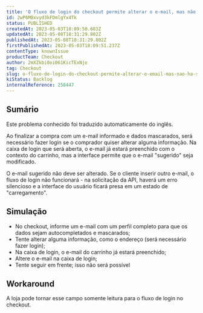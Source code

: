 ```yaml
---
title: 'O fluxo de login do checkout permite alterar o e-mail, mas não há suporte para o fluxo'
id: 2wP6MBxvyd3kFDmlgYx4Tk
status: PUBLISHED
createdAt: 2023-05-03T18:09:50.683Z
updatedAt: 2023-05-08T18:31:29.802Z
publishedAt: 2023-05-08T18:31:29.802Z
firstPublishedAt: 2023-05-03T18:09:51.237Z
contentType: knownIssue
productTeam: Checkout
author: 2mXZkbi0oi061KicTExNjo
tag: Checkout
slug: o-fluxo-de-login-do-checkout-permite-alterar-o-email-mas-nao-ha-suporte-para-o-fluxo
kiStatus: Backlog
internalReference: 258447
---
```


## Sumário

<div class="alert alert-info">
  <p>Este problema conhecido foi traduzido automaticamente do inglês.</p>
</div>


Ao finalizar a compra com um e-mail informado e dados mascarados, será necessário fazer login se o comprador quiser alterar alguma informação. Na caixa de login que será aberta, o e-mail já estará preenchido com o contexto do carrinho, mas a interface permite que o e-mail "sugerido" seja modificado.

O e-mail sugerido não deve ser alterado. Se o cliente inserir outro e-mail, o fluxo de login não funcionará - na solicitação da API, haverá um erro silencioso e a interface do usuário ficará presa em um estado de "carregamento".

## Simulação



- No checkout, informe um e-mail com um perfil completo para que os dados sejam autocompletados e mascarados;
- Tente alterar alguma informação, como o endereço (será necessário fazer login);
- Na caixa de login, o e-mail do carrinho já estará preenchido;
- Altere o e-mail na caixa de login;
- Tente seguir em frente; isso não será possível

## Workaround


A loja pode tornar esse campo somente leitura para o fluxo de login no checkout.



